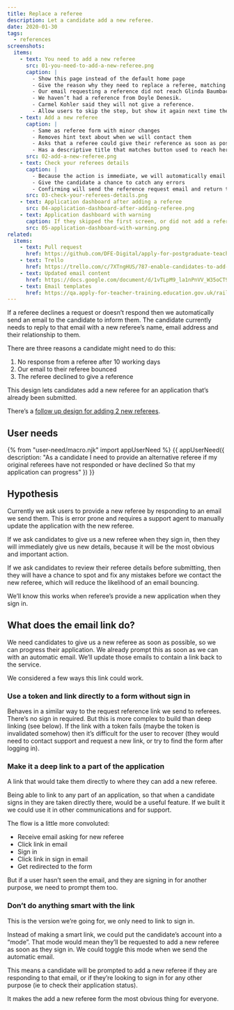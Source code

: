```yaml
---
title: Replace a referee
description: Let a candidate add a new referee.
date: 2020-01-30
tags:
  - references
screenshots:
  items:
    - text: You need to add a new referee
      src: 01-you-need-to-add-a-new-referee.png
      caption: |
        - Show this page instead of the default home page
        - Give the reason why they need to replace a referee, matching the words used in emails:
        - Our email requesting a reference did not reach Glinda Baumbach.
        - We haven’t had a reference from Doyle Denesik.
        - Carmel Kohler said they will not give a reference.
        - Allow users to skip the step, but show it again next time they sign in
    - text: Add a new referee
      caption: |
        - Same as referee form with minor changes
        - Removes hint text about when we will contact them
        - Asks that a referee could give their reference as soon as possible
        - Has a descriptive title that matches button used to reach here (and no caption)
      src: 02-add-a-new-referee.png
    - text: Check your referees details
      caption: |
        - Because the action is immediate, we will automatically email their new referee, we need a review step
        - Give the candidate a chance to catch any errors
        - Confirming will send the reference request email and return the candidate to their application dashboard
      src: 03-check-your-referees-details.png
    - text: Application dashboard after adding a referee
      src: 04-application-dashboard-after-adding-referee.png
    - text: Application dashboard with warning
      caption: If they skipped the first screen, or did not add a referee, maintain a warning on the dashboard
      src: 05-application-dashboard-with-warning.png
related:
  items:
    - text: Pull request
      href: https://github.com/DFE-Digital/apply-for-postgraduate-teacher-training-prototype/pull/329
    - text: Trello
      href: https://trello.com/c/7XTngHUS/787-enable-candidates-to-add-new-referee-design
    - text: Updated email content
      href: https://docs.google.com/document/d/1vTLpM9_la1nPnVV_W35oCT9qjC-vMop7bn3pi-rGulI
    - text: Email templates
      href: https://qa.apply-for-teacher-training.education.gov.uk/rails/mailers
---
```


If a referee declines a request or doesn’t respond then we automatically send an email to the candidate to inform them. The candidate currently needs to reply to that email with a new referee’s name, email address and their relationship to them.

There are three reasons a candidate might need to do this:

1. No response from a referee after 10 working days
2. Our email to their referee bounced
3. The referee declined to give a reference

This design lets candidates add a new referee for an application that’s already been submitted.

There’s a [follow up design for adding 2 new referees](/apply-for-teacher-training/add-2-new-referees).

## User needs

{% from "user-need/macro.njk" import appUserNeed %}
{{ appUserNeed({
  description: "As a candidate
I need to provide an alternative referee if my original referees have not responded or have declined
So that my application can progress"
}) }}

## Hypothesis

Currently we ask users to provide a new referee by responding to an email we send them. This is error prone and requires a support agent to manually update the application with the new referee.

If we ask candidates to give us a new referee when they sign in, then they will immediately give us new details, because it will be the most obvious and important action.

If we ask candidates to review their referee details before submitting, then they will have a chance to spot and fix any mistakes before we contact the new referee, which will reduce the likelihood of an email bouncing.

We’ll know this works when referee’s provide a new application when they sign in.

## What does the email link do?

We need candidates to give us a new referee as soon as possible, so we can progress their application. We already prompt this as soon as we can with an automatic email. We’ll update those emails to contain a link back to the service.

We considered a few ways this link could work.

### Use a token and link directly to a form without sign in

Behaves in a similar way to the request reference link we send to referees. There’s no sign in required. But this is more complex to build than deep linking (see below). If the link with a token fails (maybe the token is invalidated somehow) then it’s difficult for the user to recover (they would need to contact support and request a new link, or try to find the form after logging in).

### Make it a deep link to a part of the application

A link that would take them directly to where they can add a new referee.

Being able to link to any part of an application, so that when a candidate signs in they are taken directly there, would be a useful feature. If we built it we could use it in other communications and for support.

The flow is a little more convoluted:

- Receive email asking for new referee
- Click link in email
- Sign in
- Click link in sign in email
- Get redirected to the form

But if a user hasn’t seen the email, and they are signing in for another purpose, we need to prompt them too.

### Don’t do anything smart with the link

This is the version we’re going for, we only need to link to sign in.

Instead of making a smart link, we could put the candidate’s account into a “mode”. That mode would mean they’ll be requested to add a new referee as soon as they sign in. We could toggle this mode when we send the automatic email.

This means a candidate will be prompted to add a new referee if they are responding to that email, or if they’re looking to sign in for any other purpose (ie to check their application status).

It makes the add a new referee form the most obvious thing for everyone.
